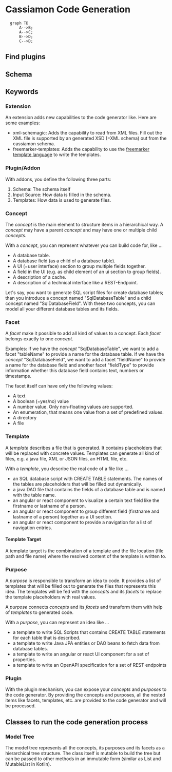 # Cassiamon Code Generation

```mermaid
  graph TD
      A-->B;
      A-->C;
      B-->D;
      C-->D;
```
## Find plugins

## Schema

## Keywords

### Extension
An extension adds new capabilities to the code generator like. Here are some examples:
* xml-schemagic: Adds the capability to read from XML files. Fill out the XML file is supported by an generated XSD (=XML schema) out from the cassiamon schema.
* freemarker-templates: Adds the capability to use the [freemarker template language](https://freemarker.apache.org/) to write the templates.

### Plugin/Addon
With addons, you define the following three parts:
1. Schema: The schema itself
2. Input Source: How data is filled in the schema.
3. Templates: How data is used to generate files.

### Concept
The _concept_ is the main element to structure items in a hierarchical way. A _concept_ may have a parent _concept_ and may have one or multiple child _concepts_. 

With a _concept_, you can represent whatever you can build code for, like ...
* A database table.
* A database field (as a child of a database table).
* A UI (=user interface) section to group multiple fields together.
* A field in the UI (e.g. as child element of an ui section to group fields).
* A description of a cache.
* A description of a technical interface like a REST-Endpoint.

Let's say, you want to generate SQL script files for create database tables; than you introduce a concept named "SqlDatabaseTable" and a child concept named "SqlDatabaseField".
With these two concepts, you can model all your different database tables and its fields.

### Facet

A _facet_ make it possible to add all kind of values to a concept. Each _facet_ belongs exactly to one _concept_.

Examples:
If we have the _concept_ "SqlDatabaseTable", we want to add a facet "tableName" to provide a name for the database table.
If we have the _concept_ "SqlDatabaseField", we want to add a facet "fieldName" to provide a name for the database field and another facet "fieldType" to provide information whether this database field contains text, numbers or timestamps.

The facet itself can have only the following values:
* A text
* A boolean (=yes/no) value 
* A number value. Only non-floating values are supported.
* An enumeration, that means one value from a set of predefined values.
* A directory
* A file

### Template

A _template_ describes a file that is generated. It contains placeholders that will be replaced with concrete values. Templates can generate all kind of files, e.g. a java file, XML or JSON files, an HTML file, etc.

With a _template_, you describe the real code of a file like ...
* an SQL database script with CREATE TABLE statements. The names of the tables are placeholders that will be filled out dynamically.
* a java DAO file that contains the fields of a database table and is named with the table name.
* an angular or react component to visualize a certain text field like the firstname or lastname of a person. 
* an angular or react component to group different field (firstname and lastname of a person) together as a UI section.
* an angular or react component to provide a navigation for a list of navigation entries.

#### Template Target
A template target is the combination of a template and the file location (file path and file name) where the resolved content of the template is written to. 

### Purpose

A _purpose_ is responsible to transform an idea to code. 
It provides a list of templates that will be filled out to generate the files that represents this idea.
The templates will be fed with the _concepts_ and its _facets_ to replace the template placeholders with real values.

A _purpose_ connects _concepts_ and its _facets_ and transform them with help of _templates_ to generated code. 

With a _purpose_, you can represent an idea like ...
* a template to write SQL Scripts that contains CREATE TABLE statements for each table that is described.
* a template to write Java JPA entities or DAO beans to fetch data from database tables.
* a template to write an angular or react UI component for a set of properties.
* a template to write an OpenAPI specification for a set of REST endpoints

### Plugin
With the plugin mechanism, you can expose your _concepts_ and _purposes_ to the code generator. By providing the concepts and purposes, all the nested items like facets, templates, etc. are provided to the code generator and will be processed.

## Classes to run the code generation process
### Model Tree
The model tree represents all the concepts, its purposes and its facets as a hierarchical tree structure.
The class itself is mutable to build the tree but can be passed to other methods in an immutable form (similar as List and MutableList in Kotlin).


